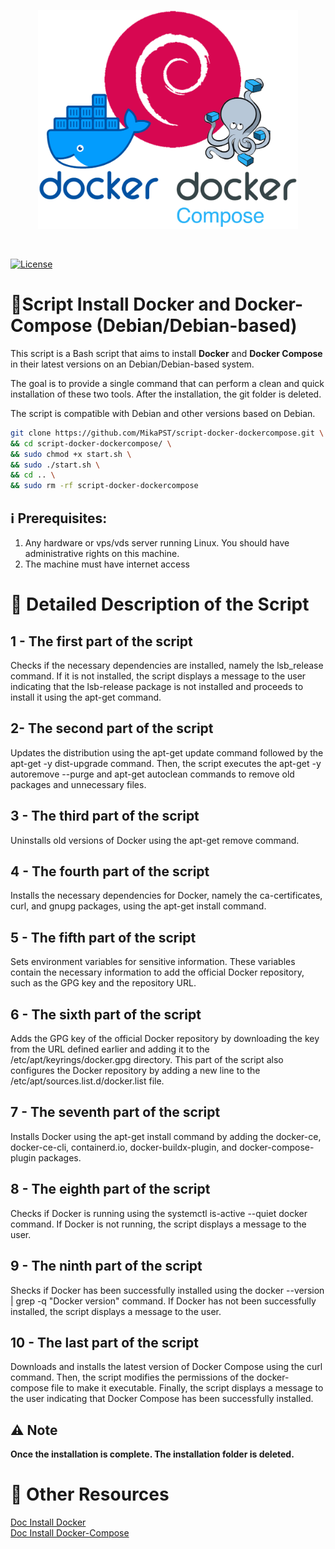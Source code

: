 <p align=center>
<img src="https://github.com/MikaPST/script-docker-dockercompose/blob/main/logo-script-DockerAndDockerCompose.png?raw=true" height="350">
</p><br>

[![License](https://img.shields.io/badge/License-Apache_2.0-blue.svg)](https://opensource.org/licenses/Apache-2.0)

# 📜Script Install Docker and Docker-Compose (Debian/Debian-based)
This script is a Bash script that aims to install **Docker** and **Docker Compose** in their latest versions on an Debian/Debian-based system.

The goal is to provide a single command that can perform a clean and quick installation of these two tools. After the installation, the git folder is deleted.

The script is compatible with Debian and other versions based on Debian.

```bash
git clone https://github.com/MikaPST/script-docker-dockercompose.git \
&& cd script-docker-dockercompose/ \
&& sudo chmod +x start.sh \
&& sudo ./start.sh \
&& cd .. \
&& sudo rm -rf script-docker-dockercompose
```

## ℹ️ Prerequisites:
1. Any hardware or vps/vds server running Linux. You should have administrative rights on this machine.
2. The machine must have internet access


# 🔎 Detailed Description of the Script 

## 1 - The first part of the script
Checks if the necessary dependencies are installed, namely the lsb_release command. If it is not installed, the script displays a message to the user indicating that the lsb-release package is not installed and proceeds to install it using the apt-get command.

## 2- The second part of the script
Updates the distribution using the apt-get update command followed by the apt-get -y dist-upgrade command. Then, the script executes the apt-get -y autoremove --purge and apt-get autoclean commands to remove old packages and unnecessary files.

## 3 - The third part of the script
Uninstalls old versions of Docker using the apt-get remove command.

## 4 - The fourth part of the script
Installs the necessary dependencies for Docker, namely the ca-certificates, curl, and gnupg packages, using the apt-get install command.

## 5 - The fifth part of the script
Sets environment variables for sensitive information. These variables contain the necessary information to add the official Docker repository, such as the GPG key and the repository URL.

## 6 - The sixth part of the script
Adds the GPG key of the official Docker repository by downloading the key from the URL defined earlier and adding it to the /etc/apt/keyrings/docker.gpg directory. This part of the script also configures the Docker repository by adding a new line to the /etc/apt/sources.list.d/docker.list file.

## 7 - The seventh part of the script
Installs Docker using the apt-get install command by adding the docker-ce, docker-ce-cli, containerd.io, docker-buildx-plugin, and docker-compose-plugin packages.

## 8 - The eighth part of the script
Checks if Docker is running using the systemctl is-active --quiet docker command. If Docker is not running, the script displays a message to the user.

## 9 - The ninth part of the script
Shecks if Docker has been successfully installed using the docker --version | grep -q "Docker version" command. If Docker has not been successfully installed, the script displays a message to the user.

## 10 - The last part of the script
Downloads and installs the latest version of Docker Compose using the curl command. Then, the script modifies the permissions of the docker-compose file to make it executable. Finally, the script displays a message to the user indicating that Docker Compose has been successfully installed.

## ⚠️ Note
**Once the installation is complete. The installation folder is deleted.**

# 📖 Other Resources
[Doc Install Docker](https://docs.docker.com/engine/install/ubuntu/)<br>
[Doc Install Docker-Compose](https://www.digitalocean.com/community/tutorials/how-to-install-and-use-docker-compose-on-ubuntu-20-04)<br>
